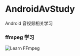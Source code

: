 # AndroidAvStudy
Android 音视频相关学习 

### ffmpeg 学习 

![Learn FFmpeg](https://github.com/hykruntoahead/AndroidAvStudy/tree/main/ffmpeg_study)
